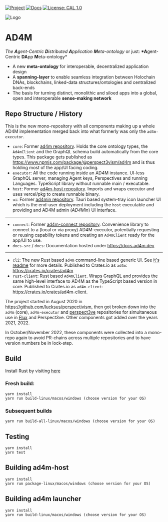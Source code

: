 [![Project](https://img.shields.io/badge/Project-AD4M-brightgreen.svg)](http://ad4m.dev/)
[![Docs](https://img.shields.io/badge/Docs-AD4M-blue.svg)](http://docs.ad4m.dev/)
[![License: CAL 1.0](https://img.shields.io/badge/License-CAL%201.0-blue.svg)](https://github.com/holochain/cryptographic-autonomy-license)

![Logo](docs-src/ad4mlogo_green_angle2_colouremblem.png)

# AD4M

_The **A**gent-Centric **D**istributed **A**pplication **M**eta-ontology_
or just:
**\*A**gent-Centric **DA**pp **M**eta-ontology\*

- A new **meta-ontology** for interoperable, decentralized application design
- A **spanning-layer** to enable seamless integration between Holochain DNAs, blockchains, linked-data structures/ontologies and centralized back-ends
- The basis for turning distinct, monolithic and siloed apps into a global, open and interoperable **sense-making network**

## Repo Structure / History

This is the new mono-repository with all components making up a whole AD4M implementation merged back into what formerly was only the `ad4m-executor`.

- `core`: Former [ad4m repository](https://github.com/perspect3vism/ad4m-core-deprecated). Holds the core ontology types, the `Ad4mClient` and the GraphQL schema build automatically from the core types. This package gets published as https://www.npmjs.com/package/@perspect3vism/ad4m and is thus holding most of the app/UI facing coding.
- `executor`: All the code running inside an AD4M instance. UI-less GraphQL server, managing Agent keys, Perspectives and running Languages. TypeScript library without runnable main / executable.
- `host`: Former [ad4m-host repository](https://github.com/perspect3vism/ad4m-host). Imports and wraps executor and uses vercel/pkg to create runnable binary.
- `ui`: Former [ad4min repository](https://github.com/perspect3vism/ad4min). Tauri based system-tray icon launcher UI which is the end-user deployment including the `host` executable and providing and AD4M admin (_AD4Min_) UI interface.

---

- `connect`: Former [ad4m-connect repository](https://github.com/perspect3vism/ad4m-connect). Convenience library to connect to a (local or via proxy) AD4M-executor, potentially requesting or reusing capability tokens and creating an `Ad4mClient` ready for the app/UI to use.
- `docs-src` / `docs`: Documentation hosted under https://docs.ad4m.dev

---

 - `cli`: The new Rust based `ad4m` command-line based generic UI. See [it's readme](cli/README.md) for more details. Published to Crates.io as `ad4m`: https://crates.io/crates/ad4m
 - `rust-client`: Rust based `Ad4mClient`. Wraps GraphQL and provides the same high-level interface to AD4M as the TypeScript based version in core. Published to Crates.io as `ad4m-client`: https://crates.io/crates/ad4m-client.

The project started in August 2020 in https://github.com/lucksus/perspectivism, then got broken down into the `ad4m` (core), `ad4m-executor` and [perspect3ve](https://github.com/perspect3vism/perspect3ve) repositories for simultaneous use in [Flux](https://github.com/fluxsocial) and Perspect3ve. Other components got added over the years 2021, 2022.

In October/November 2022, these components were collected into a mono-repo again to avoid PR-chains across multiple repositories and to have version numbers be in lock-step.

## Build

Install Rust by visiting [here](https://www.rust-lang.org/tools/install)

### Fresh build:

```
yarn install
yarn run build-linux/macos/windows (choose version for your OS)
```

### Subsequent builds

```
yarn run build-all-linux/macos/windows (choose version for your OS)
```

## Testing

```
yarn install
yarn test
```

## Building ad4m-host

```
yarn install
yarn run package-linux/macos/windows (choose version for your OS)
```

## Building ad4m launcher

```
yarn install
yarn run build-linux/macos/windows (choose version for your OS)
```

